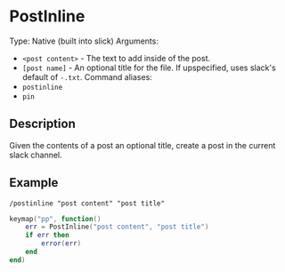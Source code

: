 # PostInline

Type: Native (built into slick)
Arguments:
- `<post content>` - The text to add inside of the post.
- `[post name]` - An optional title for the file. If upspecified, uses slack's default of `-.txt`.
Command aliases:
- `postinline`
- `pin`

## Description

Given the contents of a post an optional title, create a post in the current slack channel.

## Example

`/postinline "post content" "post title"`

```lua
keymap("pp", function()
	err = PostInline("post content", "post title")
	if err then
		error(err)
	end
end)
```
